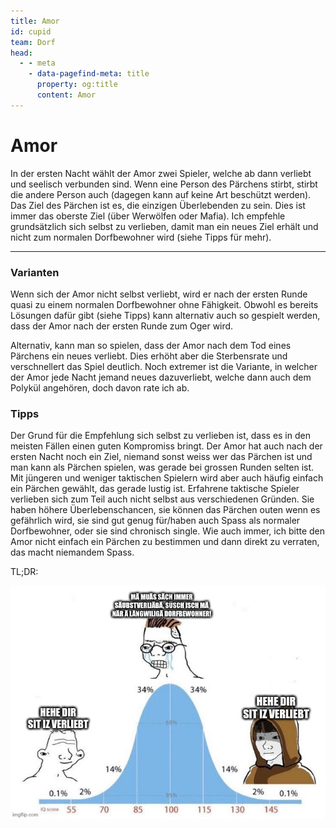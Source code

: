 ```yaml
---
title: Amor
id: cupid
team: Dorf
head:
  - - meta
    - data-pagefind-meta: title
      property: og:title
      content: Amor
---
```


# Amor <TeamBadge team="Dorf" />

In der ersten Nacht wählt der Amor zwei Spieler, welche ab dann verliebt und seelisch verbunden sind. Wenn eine Person des Pärchens stirbt, stirbt die andere Person auch (dagegen kann auf keine Art beschützt werden). Das Ziel des Pärchen ist es, die einzigen Überlebenden zu sein. Dies ist immer das oberste Ziel (über Werwölfen oder Mafia). Ich empfehle grundsätzlich sich selbst zu verlieben, damit man ein neues Ziel erhält und nicht zum normalen Dorfbewohner wird (siehe Tipps für mehr).

---

### Varianten
Wenn sich der Amor nicht selbst verliebt, wird er nach der ersten Runde quasi zu einem normalen Dorfbewohner ohne Fähigkeit. Obwohl es bereits Lösungen dafür gibt (siehe Tipps) kann alternativ auch so gespielt werden, dass der Amor nach der ersten Runde zum Oger wird.

Alternativ, kann man so spielen, dass der Amor nach dem Tod eines Pärchens ein neues verliebt. Dies erhöht aber die Sterbensrate und verschnellert das Spiel deutlich. Noch extremer ist die Variante, in welcher der Amor jede Nacht jemand neues dazuverliebt, welche dann auch dem Polykül angehören, doch davon rate ich ab.

### Tipps
Der Grund für die Empfehlung sich selbst zu verlieben ist, dass es in den meisten Fällen einen guten Kompromiss bringt. Der Amor hat auch nach der ersten Nacht noch ein Ziel, niemand sonst weiss wer das Pärchen ist und man kann als Pärchen spielen, was gerade bei grossen Runden selten ist. Mit jüngeren und weniger taktischen Spielern wird aber auch häufig einfach ein Pärchen gewählt, das gerade lustig ist. Erfahrene taktische Spieler verlieben sich zum Teil auch nicht selbst aus verschiedenen Gründen. Sie haben höhere Überlebenschancen, sie können das Pärchen outen wenn es gefährlich wird, sie sind gut genug für/haben auch Spass als normaler Dorfbewohner, oder sie sind chronisch single. Wie auch immer, ich bitte den Amor nicht einfach ein Pärchen zu bestimmen und dann direkt zu verraten, das macht niemandem Spass.  

TL;DR:  

![Amor Self-love bell-curve meme](/images/amor_bell_curve_meme.jpg)